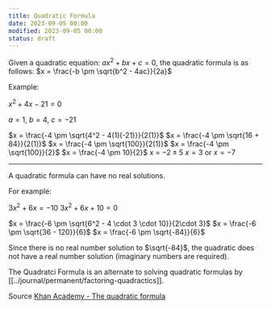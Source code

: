 ```yaml
---
title: Quadratic Formula
date: 2023-09-05 00:00
modified: 2023-09-05 00:00
status: draft
---
```


Given a quadratic equation: $ax^2 + bx + c = 0$, the quadratic formula is as follows: $x = \frac{-b \pm \sqrt{b^2 - 4ac}}{2a}$

Example:

$x^2 + 4x - 21 = 0$

$a = 1$, $b = 4$, $c = -21$

$x = \frac{-4 \pm \sqrt{4^2 - 4(1)(-21)}}{2(1)}$
$x = \frac{-4 \pm \sqrt{16 + 84}}{2(1)}$
$x = \frac{-4 \pm \sqrt{100}}{2(1)}$
$x = \frac{-4 \pm \sqrt{100}}{2}$
$x = \frac{-4 \pm 10}{2}$
x = $-2 \pm 5$
$x = 3$ or $x = -7$

---

A quadratic formula can have no real solutions.

For example:

$3x^2 + 6x = -10$
$3x^2 + 6x + 10 = 0$

$x = \frac{-6 \pm \sqrt{6^2 - 4 \cdot 3 \cdot 10}}{2\cdot 3}$
$x = \frac{-6 \pm \sqrt{36 - 120}}{6}$
$x = \frac{-6 \pm \sqrt{-84}}{6}$

Since there is no real number solution to $\sqrt{-84}$, the quadratic does not have a real number solution (imaginary numbers are required).

The Quadratci Formula is an alternate to solving quadratic formulas by [[../journal/permanent/factoring-quadractics]].

Source [Khan Academy - The quadratic formula](https://www.khanacademy.org/math/algebra/x2f8bb11595b61c86:quadratic-functions-equations/x2f8bb11595b61c86:quadratic-formula-a1/v/using-the-quadratic-formula)
